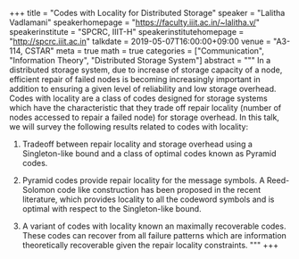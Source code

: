 +++
title = "Codes with Locality for Distributed Storage"
speaker = "Lalitha Vadlamani"
speakerhomepage = "https://faculty.iiit.ac.in/~lalitha.v/"
speakerinstitute = "SPCRC, IIIT-H"
speakerinstitutehomepage = "http://spcrc.iiit.ac.in"
talkdate = 2019-05-07T16:00:00+09:00
venue = "A3-114, CSTAR"
meta = true
math = true
categories = ["Communication", "Information Theory", "Distributed Storage System"]
abstract = """
In a distributed storage system, due to increase of storage capacity of a node, efficient repair of failed nodes is becoming increasingly important in addition to ensuring a given level of reliability and low storage overhead. Codes with locality are a class of codes designed for storage systems which have the characteristic that they trade off repair locality (number of nodes accessed to repair a failed node) for storage overhead. In this talk, we will survey the following results related to codes with locality:

1) Tradeoff between repair locality and storage overhead using a Singleton-like bound and a class of optimal codes known as Pyramid codes.

2) Pyramid codes provide repair locality for the message symbols. A Reed-Solomon code like construction has been proposed in the recent literature, which provides locality to all the codeword symbols and is optimal with respect to the Singleton-like bound. 

3) A variant of codes with locality known an maximally recoverable codes. These codes can recover from all failure patterns which are information theoretically recoverable given the repair locality constraints.
"""
+++
